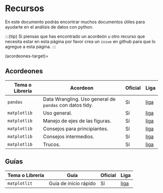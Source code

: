 # Recursos

En este documento podrás encontrar muchos documentos útiles para ayudarte en el análisis de datos con python.

:::{tip}
Si piensas que has encontrado un acordeón u otro recurso que necesita estar en esta página por favor crea un `issue` en github para que lo agregue a esta página.
:::

(acordeones-target)=
## Acordeones

|Tema o Librería|Acordeon|Oficial|Liga|
|---|---|--|---|
|`pandas`|Data Wrangling. Uso general de `pandas` con datos tidy.| Sí | [liga](https://pandas.pydata.org/Pandas_Cheat_Sheet.pdf)|
|`matplotlib`|Uso general.| Sí | [liga](https://matplotlib.org/cheatsheets/_images/cheatsheets-1.png)|
|`matplotlib`|Manejo de ejes de las figuras.| Sí | [liga](https://matplotlib.org/cheatsheets/_images/cheatsheets-1.png)|
|`matplotlib`|Consejos para principiantes.| Sí | [liga](https://matplotlib.org/cheatsheets/_images/handout-beginner.png)|
|`matplotlib`|Consejos intermedios.| Sí | [liga](https://matplotlib.org/cheatsheets/_images/handout-intermediate.png)|
|`matplotlib`|Trucos.| Sí | [liga](https://matplotlib.org/cheatsheets/_images/handout-tips.png)|

## Guías

|Tema o Librería|Guía|Oficial|Liga|
|---|---|---|--|
|`matplotlit`|Guía de inicio rápido|Sí|[liga](https://matplotlib.org/stable/users/explain/quick_start.html)|


